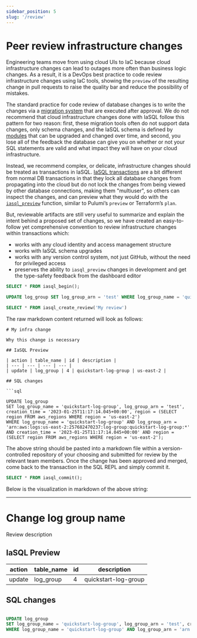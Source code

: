 ```yaml
---
sidebar_position: 5
slug: '/review'
---
```


# Peer review infrastructure changes

Engineering teams move from using cloud UIs to IaC because cloud infrastructure changes can lead to outages more often than business logic changes. As a result, it is a DevOps best practice to code review infrastructure changes using IaC tools, showing the `preview` of the resulting change in pull requests to raise the quality bar and reduce the possibility of mistakes.

The standard practice for code review of database changes is to write the changes via a [migration system](https://en.wikipedia.org/wiki/Schema_migration) that are executed after approval. We do not recommend that cloud infrastructure changes done with IaSQL follow this pattern for two reason: first, these migration tools often do not support data changes, only schema changes, and the IaSQL schema is defined by [modules](../concepts/module.md) that can be upgraded and changed over time, and second, you lose all of the feedback the database can give you on whether or not your SQL statements are valid and what impact they will have on your cloud infrastructure.

Instead, we recommend complex, or delicate, infrastructure changes should be treated as transactions in IaSQL. [IaSQL transactions](../concepts/transaction.md) are a bit different from normal DB transactions in that they lock all database changes from propagating into the cloud but do not lock the changes from being viewed by other database connections, making them "multiuser", so others can inspect the changes, and can preview what they would do with the [`iasql_preview`](../modules/builtin/iasql_functions.md) function, similar to Pulumi’s `preview` or Terraform’s `plan`.

But, reviewable artifacts are still very useful to summarize and explain the intent behind a proposed set of changes, so we have created an easy-to-follow yet comprehensive convention to review infrastructure changes within transactions which:
- works with any cloud identity and access management structure
- works with IaSQL schema upgrades
- works with any version control system, not just GitHub, without the need for privileged access
- preserves the ability to `iasql_preview` changes in development and get the type-safety feedback from the dashboard editor

```sql title="Create review for an infrastructure change within a transaction"
SELECT * FROM iasql_begin();

UPDATE log_group SET log_group_arn = 'test' WHERE log_group_name = 'quickstart-log-group';

SELECT * FROM iasql_create_review('My review')
```

The raw markdown content returned will look as follows:

```
# My infra change

Why this change is necessary

## IaSQL Preview

| action | table_name | id | description |
| --- | --- | --- | --- |
| update | log_group | 4 | quickstart-log-group | us-east-2 |

## SQL changes

```sql

UPDATE log_group
SET log_group_name = 'quickstart-log-group', log_group_arn = 'test', creation_time = '2023-01-25T11:17:14.045+00:00', region = (SELECT region FROM aws_regions WHERE region = 'us-east-2')
WHERE log_group_name = 'quickstart-log-group' AND log_group_arn = 'arn:aws:logs:us-east-2:257682470237:log-group:quickstart-log-group:*' AND creation_time = '2023-01-25T11:17:14.045+00:00' AND region = (SELECT region FROM aws_regions WHERE region = 'us-east-2');

```

The above string should be pasted into a markdown file within a version-controlled repository of your choosing and submitted for review by the relevant team members. Once the change has been approved and merged, come back to the transaction in the SQL REPL and simply commit it.

<!-- TODO allow passing an optional message to IaSQL commit which can be the URL of the PR -->

```sql title="Commit transaction once reviews has been accepted"
SELECT * FROM iasql_commit();
```

Below is the visualization in markdown of the above string:


----


# Change log group name

Review description

## IaSQL Preview

| action | table_name | id | description |
| --- | --- | --- | --- |
| update | log_group | 4 | quickstart-log-group | us-east-2 |

## SQL changes

```sql

UPDATE log_group
SET log_group_name = 'quickstart-log-group', log_group_arn = 'test', creation_time = '2023-01-25T11:17:14.045+00:00', region = (SELECT region FROM aws_regions WHERE region = 'us-east-2')
WHERE log_group_name = 'quickstart-log-group' AND log_group_arn = 'arn:aws:logs:us-east-2:257682470237:log-group:quickstart-log-group:*' AND creation_time = '2023-01-25T11:17:14.045+00:00' AND region = (SELECT region FROM aws_regions WHERE region = 'us-east-2');

```